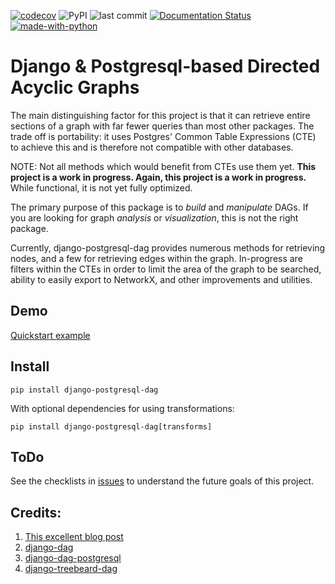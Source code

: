 [![codecov](https://codecov.io/gh/OmenApps/django-postgresql-dag/branch/master/graph/badge.svg?token=IJRBEE6R0C)](https://codecov.io/gh/OmenApps/django-postgresql-dag) ![PyPI](https://img.shields.io/pypi/v/django-postgresql-dag?color=green) ![last commit](https://badgen.net/github/last-commit/OmenApps/django-postgresql-dag) [![Documentation Status](https://readthedocs.org/projects/django-postgresql-dag/badge/?version=latest)](http://django-postgresql-dag.readthedocs.io/) [![made-with-python](https://img.shields.io/badge/Made%20with-Python-1f425f.svg)](https://www.python.org/)

# Django & Postgresql-based Directed Acyclic Graphs

The main distinguishing factor for this project is that it can retrieve entire sections of a graph with far
fewer queries than most other packages. The trade off is portability: it uses Postgres' Common Table
Expressions (CTE) to achieve this and is therefore not compatible with other databases.

NOTE: Not all methods which would benefit from CTEs use them yet. **This project is a work in progress. Again, this project is a work in progress.** While functional, it is not yet fully optimized.

The primary purpose of this package is to *build* and *manipulate* DAGs. If you are looking for graph *analysis* or *visualization*, this is not the right package.

Currently, django-postgresql-dag provides numerous methods for retrieving nodes, and a few for retrieving edges within the graph. In-progress are filters within the CTEs in order to limit the area of the graph to be searched, ability to easily export to NetworkX, and other improvements and utilities.

## Demo

[Quickstart example](https://django-postgresql-dag.readthedocs.io/en/latest/quickstart.html)

## Install

    pip install django-postgresql-dag

With optional dependencies for using transformations:

    pip install django-postgresql-dag[transforms]


## ToDo

See the checklists in [issues](https://github.com/OmenApps/django-postgresql-dag/issues) to understand the future goals of this project.


## Credits:

1. [This excellent blog post](https://www.fusionbox.com/blog/detail/graph-algorithms-in-a-database-recursive-ctes-and-topological-sort-with-postgres/620/)
2. [django-dag](https://pypi.org/project/django-dag/)
3. [django-dag-postgresql](https://github.com/worsht/django-dag-postgresql)
4. [django-treebeard-dag](https://pypi.org/project/django-treebeard-dag/)
